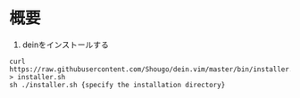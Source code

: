 # 概要

1. deinをインストールする
```
curl https://raw.githubusercontent.com/Shougo/dein.vim/master/bin/installer.sh > installer.sh
sh ./installer.sh {specify the installation directory}
```
